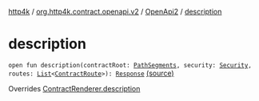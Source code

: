 [http4k](../../index.md) / [org.http4k.contract.openapi.v2](../index.md) / [OpenApi2](index.md) / [description](./description.md)

# description

`open fun description(contractRoot: `[`PathSegments`](../../org.http4k.contract/-path-segments/index.md)`, security: `[`Security`](../../org.http4k.contract.security/-security/index.md)`, routes: `[`List`](https://kotlinlang.org/api/latest/jvm/stdlib/kotlin.collections/-list/index.html)`<`[`ContractRoute`](../../org.http4k.contract/-contract-route/index.md)`>): `[`Response`](../../org.http4k.core/-response/index.md) [(source)](https://github.com/http4k/http4k/blob/master/http4k-contract/src/main/kotlin/org/http4k/contract/openapi/v2/OpenApi2.kt#L43)

Overrides [ContractRenderer.description](../../org.http4k.contract/-contract-renderer/description.md)

